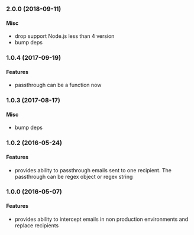 <a name="2.0.0"></a>
### 2.0.0 (2018-09-11)

#### Misc

* drop support Node.js less than 4 version
* bump deps


<a name="1.0.4"></a>
### 1.0.4 (2017-09-19)

#### Features

* passthrough can be a function now


<a name="1.0.3"></a>
### 1.0.3 (2017-08-17)

#### Misc

* bump deps


<a name="1.0.2"></a>
### 1.0.2 (2016-05-24)

#### Features

* provides ability to passthrough emails sent to one recipient. The passthrough can be regex object or regex string


<a name="1.0.0"></a>
### 1.0.0 (2016-05-07)

#### Features

* provides ability to intercept emails in non production environments and replace recipients
